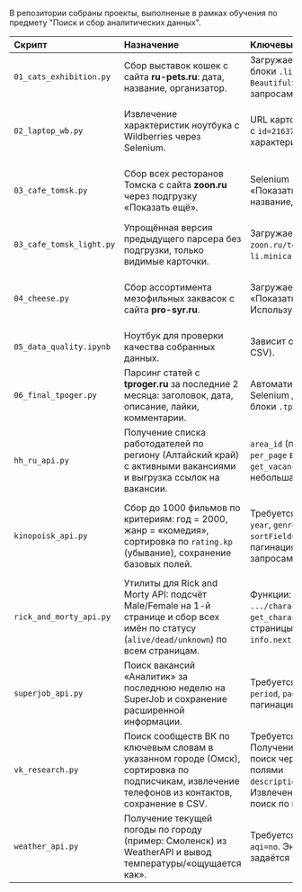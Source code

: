 В репозитории собраны проекты, выполненые в рамках обучения по предмету "Поиск и сбор аналитических данных".

| Скрипт| Назначение | Ключевые параметры / ввод | Вывод / результат| Примечания|
| :----- | :---------- | :---------- | :---------- | :---------- |
| `01_cats_exhibition.py` | Сбор выставок кошек с сайта **ru-pets.ru**: дата, название, организатор. | Загружает все страницы каталога, парсит блоки `.listitem`. Использует `requests`, `BeautifulSoup`, `re`. Пауза `time.sleep(1)` между запросами. | CSV `exhibitions.csv`: `Дата проведения`, `Название выставки`, `Клуб-Организатор`. | Логирование через `logging`. Корректирует кодировку `windows-1251`. |
| `02_laptop_wb.py` | Извлечение характеристик ноутбука с Wildberries через Selenium. | URL карточки товара (по умолчанию ноутбук с `id=216378094`). Парсит таблицу характеристик `.product-params__table`. | JSON в stdout с полями (ОС, процессор, RAM, экран, вес и т.д.) только из списка `required_specs`. | Зависимости: `selenium`, `webdriver_manager`. Запускает Chrome, без headless по умолчанию. |
| `03_cafe_tomsk.py` | Сбор всех ресторанов Томска с сайта **zoon.ru** через подгрузку «Показать ещё». | Selenium + headless Chrome. Жмёт кнопку «Показать ещё» до конца списка. Извлекает: название, рейтинг, направления.  | CSV `tomsk_restaurants.csv`: `Название`, `Рейтинг`, `Направления`. | Логирование через `logging`. Использует ожидания (`WebDriverWait`) и обработку исключений. |
| `03_cafe_tomsk_light.py` | Упрощённая версия предыдущего парсера без подгрузки, только видимые карточки. | Загружает страницу `zoon.ru/tomsk/restaurants/`, парсит карточки `li.minicard-item.js-results-item`. | CSV `tomsk_restaurants.csv` с теми же полями. | Нет обработки пагинации, работает быстрее, но данные неполные. |
| `04_cheese.py` | Сбор ассортимента мезофильных заквасок с сайта **pro-syr.ru**. | Загружает страницу каталога, кликает «Показать ещё» пока кнопка доступна. Использует Selenium + BeautifulSoup. | CSV `zakvaski_prosyr_full.csv`: `Название продукта`, `Цена`, `Наличие`. Параллельно печатает список в stdout. | Headless Chrome, обработка кликов через JS. |
| `05_data_quality.ipynb` | Ноутбук для проверки качества собранных данных. | Зависит от конкретного наполнения (анализ CSV). | Графики, метрики, выводы. | | Требует `pandas`, `matplotlib` и пр. |
| `06_final_tpoger.py` | Парсинг статей с **tproger.ru** за последние 2 месяца: заголовок, дата, описание, лайки, комментарии. | Автоматическая прокрутка страницы Selenium до нужных дат. BeautifulSoup парсит блоки `.tp-ui-post-card`. | CSV `tproger_articles_YYYYMMDD.csv` с полями: `url`, `date`, `title`, `description`, `likes`, `comments`. | Логирование (`DEBUG/INFO`). Учитывает часовой пояс UTC+3. |
| `hh_ru_api.py` | Получение списка работодателей по региону (Алтайский край) с активными вакансиями и выгрузка ссылок на вакансии. | `area_id` (по умолчанию `1217`), `max_employers`, `per_page` в функциях `get_employers` и `get_vacancy_links`. Пагинация по API HH + небольшая задержка `time.sleep(0.1)`. | CSV `employers_altai_krai.csv` с колонками: `id`, `name`, `vacancy_links`, `open_vacancies` (отсортировано по убыванию вакансий). | Зависимости: `requests`, `csv`. Работает без токена (публичные эндпоинты HH). Учитывает пагинацию `/employers` и `/vacancies`. |
| `kinopoisk_api.py` | Сбор до 1000 фильмов по критериям: год = 2000, жанр = «комедия», сортировка по `rating.kp` (убывание), сохранение базовых полей. | Требуется `X-API-KEY`. Параметры запроса: `year`, `genres.name="+комедия"`, `sortField=rating.kp`, `sortType=-1`, `limit=100` и пагинация `page`. Есть `time.sleep(0.5)` между запросами. | JSON `kinopoisk_comedy_2000.json` (до 1000 записей) с полями: `название`, `длительность` (`movieLength`), `страна производитель` (склеенные страны).  | Зависимости: `requests`, `json`. Проверьте лимиты/синтаксис API в актуальной документации Кинопоиска. |
| `rick_and_morty_api.py` | Утилиты для Rick and Morty API: подсчёт Male/Female на 1-й странице и сбор всех имён по статусу (`alive/dead/unknown`) по всем страницам.  | Функции: `get_male_female_count()` делает GET `.../character?page=1`; `get_character_by_status(status)` итерирует страницы по параметру `status` до отсутствия `info.next`. | Печать в stdout: словарь с количеством полов и список имён + итоговое количество. | Зависимость: `requests`. Без ключей (публичный API). Обработка окончания страниц по коду ответа/`info.next`. |
| `superjob_api.py` | Поиск вакансий «Аналитик» за последнюю неделю на SuperJob и сохранение расширенной информации. | Требуется `API_KEY`. Параметры: `keyword`, `period`, `page`, `count` с обработкой поля `more` для пагинации.  | CSV `vacancies.csv`: ссылка, название, работодатель, город, зарплата (строкой и границы), обязанности, дата публикации (конвертируется из unix time), признак архива. | Зависимости: `requests`, `csv`, `datetime`. Поле зарплаты формируется из `payment_from`/`payment_to`. |
| `vk_research.py` | Поиск сообществ ВК по ключевым словам в указанном городе (Омск), сортировка по подписчикам, извлечение телефонов из контактов, сохранение в CSV. | Требуется `TOKEN` и версия API `5.199`. Получение `city_id` через `database.getCities`; поиск через `groups.search` с `extended=1` и полями `description,is_closed,members_count,contacts`. Извлечение телефонов из `contacts` (включая поиск по regex в `desc`). | CSV `vk_groups.csv`: `id`, `name`, `description`, `is_closed`, `members_count`, `contacts` (номера через `; `). В stdout — счётчики и время выполнения. | Зависимости: `requests`, `csv`, `re`, `time`, `sys`. Ключевые слова по умолчанию: «цветы», «флористика», «магазин цветов». Город — «Омск». |
| `weather_api.py` | Получение текущей погоды по городу (пример: Смоленск) из WeatherAPI и вывод температуры/«ощущается как». | Требуется `API_KEY`. Параметры: `key`, `q=CITY`, `aqi=no`. Эндпоинт: `/v1/current.json`. Город задаётся строкой. | Печать в stdout: `Город`, `Температура (°C)`, `Ощущается как (°C)`. | Зависимость: `requests`. Убедитесь, что ключ активен и тарификация позволяет запросы. |

